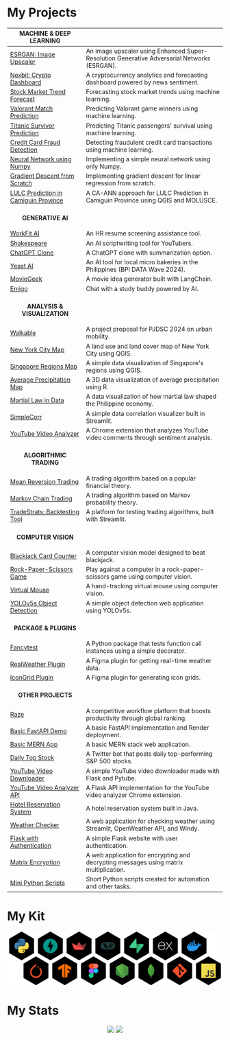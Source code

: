 <h1 align="left">My Projects</h1>

| MACHINE & DEEP LEARNING ||
|---------|--------|
| [ESRGAN: Image Upscaler](https://github.com/ianjure/ESRGAN-image-upscaler) | An image upscaler using Enhanced Super-Resolution Generative Adversarial Networks (ESRGAN).
| [Nexbit: Crypto Dashboard](https://github.com/ianjure/nexbit) | A cryptocurrency analytics and forecasting dashboard powered by news sentiment.
| [Stock Market Trend Forecast](https://github.com/ianjure/stock-market-trend-forecast) | Forecasting stock market trends using machine learning.
| [Valorant Match Prediction](https://github.com/ianjure/valorant-match-prediction) | Predicting Valorant game winners using machine learning.
| [Titanic Survivor Prediction](https://github.com/ianjure/titanic-survivor-prediction) | Predicting Titanic passengers' survival using machine learning.
| [Credit Card Fraud Detection](https://github.com/ianjure/credit-card-fraud-detection) | Detecting fraudulent credit card transactions using machine learning.
| [Neural Network using Numpy](https://github.com/ianjure/simple-neural-network) | Implementing a simple neural network using only Numpy.
| [Gradient Descent from Scratch](https://github.com/ianjure/gradient-descent-for-linear-regression) | Implementing gradient descent for linear regression from scratch.
| [LULC Prediction in Camiguin Province](https://github.com/ianjure/camiguin-lulc-prediction) | A CA-ANN approach for LULC Prediction in Camiguin Province using QGIS and MOLUSCE.
| | |
| <p align="center">**GENERATIVE AI**</p> |
| [WorkFit AI](https://github.com/ianjure/workfit) | An HR resume screening assistance tool.
| [Shakespeare](https://github.com/ianjure/shakespeare) | An AI scriptwriting tool for YouTubers.
| [ChatGPT Clone](https://github.com/ianjure/chatgpt-clone) | A ChatGPT clone with summarization option.
| [Yeast AI](https://github.com/ianjure/yeast-ai) | An AI tool for local micro bakeries in the Philippines (BPI DATA Wave 2024).
| [MovieGeek](https://github.com/ianjure/movie-geek) | A movie idea generator built with LangChain.
| [Emigo](https://github.com/ianjure/emigo-chat) | Chat with a study buddy powered by AI.
| | |
| <p align="center">**ANALYSIS & VISUALIZATION**</p> |
| [Walkable](https://github.com/ianjure/walkable) | A project proposal for PJDSC 2024 on urban mobility.
| [New York City Map](https://github.com/ianjure/nyc-map) | A land use and land cover map of New York City using QGIS.
| [Singapore Regions Map](https://github.com/ianjure/singapore-regions-map) | A simple data visualization of Singapore's regions using QGIS.
| [Average Precipitation Map](https://github.com/ianjure/average-precipitation-map) | A 3D data visualization of average precipitation using R.
| [Martial Law in Data](https://github.com/ianjure/martial-law-in-data) | A data visualization of how martial law shaped the Philippine economy.
| [SimpleCorr](https://github.com/ianjure/simple-corr) | A simple data correlation visualizer built in Streamlit.
| [YouTube Video Analyzer](https://github.com/ianjure/youtube-video-analyzer) | A Chrome extension that analyzes YouTube video comments through sentiment analysis.
| | |
| <p align="center">**ALGORITHMIC TRADING**</p> |
| [Mean Reversion Trading](https://github.com/ianjure/mean-reversion-trading) | A trading algorithm based on a popular financial theory.
| [Markov Chain Trading](https://github.com/ianjure/markov-chain-trading) | A trading algorithm based on Markov probability theory.
| [TradeStrats: Backtesting Tool](https://github.com/ianjure/trade-strats) | A platform for testing trading algorithms, built with Streamlit.
| | |
| <p align="center">**COMPUTER VISION**</p> |
| [Blackjack Card Counter](https://github.com/ianjure/blackjack-card-counter) | A computer vision model designed to beat blackjack.
| [Rock-Paper-Scissors Game](https://github.com/ianjure/rock-paper-scissors-opencv) | Play against a computer in a rock-paper-scissors game using computer vision.
| [Virtual Mouse](https://github.com/ianjure/virtual-mouse-opencv) | A hand-tracking virtual mouse using computer vision.
| [YOLOv5s Object Detection](https://github.com/ianjure/yolov5s-object-detection) | A simple object detection web application using YOLOv5s.
| | |
| <p align="center">**PACKAGE & PLUGINS**</p> |
| [Fancytest](https://github.com/ianjure/fancytest) | A Python package that tests function call instances using a simple decorator.
| [RealWeather Plugin](https://github.com/ianjure/realweather-plugin) | A Figma plugin for getting real-time weather data.
| [IconGrid Plugin](https://github.com/ianjure/icongrid-plugin) | A Figma plugin for generating icon grids.
| | |
| <p align="center">**OTHER PROJECTS**</p> |
| [Raze](https://github.com/ianjure/raze) | A competitive workflow platform that boosts productivity through global ranking.
| [Basic FastAPI Demo](https://github.com/ianjure/fastAPI-demo) | A basic FastAPI implementation and Render deployment.
| [Basic MERN App](https://github.com/ianjure/MERN-basic-app) | A basic MERN stack web application.
| [Daily Top Stock](https://github.com/ianjure/daily-top-stock) | A Twitter bot that posts daily top-performing S&P 500 stocks.
| [YouTube Video Downloader](https://github.com/ianjure/youtube-video-downloader) | A simple YouTube video downloader made with Flask and Pytube.
| [YouTube Video Analyzer API](https://github.com/ianjure/youtube-video-analyzer-api) | A Flask API implementation for the YouTube video analyzer Chrome extension.
| [Hotel Reservation System](https://github.com/ianjure/hotel-reservation-system) | A hotel reservation system built in Java.
| [Weather Checker](https://github.com/ianjure/weather-checker) | A web application for checking weather using Streamlit, OpenWeather API, and Windy.
| [Flask with Authentication](https://github.com/ianjure/flask-with-authentication) | A simple Flask website with user authentication.
| [Matrix Encryption](https://github.com/ianjure/matrix-encryption) | A web application for encrypting and decrypting messages using matrix multiplication.
| [Mini Python Scripts](https://github.com/ianjure/mini-scripts) | Short Python scripts created for automation and other tasks.

<h1 align="left">My Kit</h1>
<div align="center">
  <img src="https://github.com/ianjure/ianjure/blob/main/tech-stack.svg" width="600"/>
</div>

<h1 align="left">My Stats</h1>
<div align="center">
  <img src="https://github-readme-stats.vercel.app/api?username=ianjure&theme=transparent&hide_border=true&hide_title=true&rank_icon=github&hide=issues,contribs&card_width=400&line_height=30"/>
  <img src="https://github-readme-stats.vercel.app/api/top-langs/?username=ianjure&theme=transparent&hide_border=true&hide_title=true&layout=compact&card_width=400"/>
</div>
